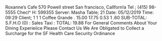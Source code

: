 Roxanne’s Cafe 570 Powell street San francisco, Callforn!a Tel ; (415) 98- 5555 Checl^ H: 599355 Server: Masha Table; 21 Date: 05/12/2019 Time: 09:29 Client; 1 1 1 Coffee Grande . 15.00 17.75 0.53 1 .60 SUB-TOTAL: S.F.H.O (0) : Sales Taxi : TOTAL: 19.88 For General Comments About Your Dining Experieiice Please Contact Us We Are Obligated to Collect a Surcharge for the SF Health Care Security Ordinance